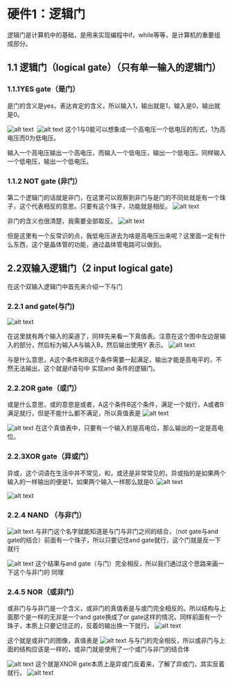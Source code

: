 # 硬件1：逻辑门

逻辑门是计算机中的基础，是用来实现编程中if，while等等，是计算机的重要组成部分。

## 1.1 逻辑门（logical gate）（只有单一输入的逻辑门）
### 1.1.1YES gate（是门）
是门的含义是yes，表达肯定的含义，所以输入1，输出就是1，输入是0，输出就是0。

​​![alt text](image.png)
​​​​
![alt text](image-1.png)
这个1与0能可以想象成一个高电压一个低电压的形式，1为高电压而0为低电压。

输入一个高电压输出一个高电压，而输入一个低电压，输出一个低电压。同样输入一个低电压，输出一个低电压。

### 1.1.2 NOT gate (非门）
第二个逻辑门的话就是非门，在这里可以观察到非门与是门的不同处就是有一个珠子，这个代表相反的意思。只要有这个珠子，功能就是相反。
![alt text](image-2.png)

非门的含义也很清楚，我需要全部取反。
![alt text](image-3.png)

但是这里有一个反常识的点，我低电压进去为啥是高电压出来呢？这里面一定有什么东西，这个是晶体管的功能，通过晶体管电路可以做到。

## 2.2双输入逻辑门（2 input logical gate)
在这个双输入逻辑门中首先来介绍一下与门
### 2.2.1 and gate(与门)
![alt text](image-4.png)

在这里就有两个输入的渠道了，同样先来看一下真值表。注意在这个图中左边是输入的部分，然后标为输入A与输入B，然后输出使用Y 表示。
![alt text](image-5.png)

与是什么意思，A这个条件和B这个条件需要一起满足，输出才能是高电平的，不然无法输出，这个就是if语句中 实现and 条件的逻辑门。
### 2.2.2OR gate（或门）
或是什么意思，或的意思是或者，A这个条件B这个条件，满足一个就行，A或者B满足就行，但是不能什么都不满足，所以真值表是
![alt text](image-6.png)

![alt text](image-7.png)
在这个真值表中，只要有一个输入的是高电位，那么输出的一定是高电位。
### 2.2.3XOR gate（异或门）
异或，这个词语在生活中并不常见，和，或还是非常常见的，异或指的是如果两个输入的一样输出的便是1，如果两个输入一样那么就是0.
![alt text](image-8.png)

![alt text](image-9.png)

### 2.2.4 NAND （与非门）
![alt text](image-10.png)
与非门这个名字就能知道是与门与非门之间的结合，（not gate与and gate的结合）前面有一个珠子，所以只要记住and gate就行，这个门就是反一下就行

![alt text](image-11.png)
这个结果与and gate（与门）完全相反，所以我们通过这个思路来画一下这个与非门的
同理

### 2.4.5 NOR（或非门）
或非门与与非门是一个含义，或非门的真值表是与或门完全相反的。所以结构与上面那个是一样的无非是一个and gate换成了or gate这样的情况。同样前面有一个珠子，本质上只要记住正的，反着的输出换一下就行。
![alt text](image-12.png)

这个就是或非门的图像，真值表是
![alt text](image-13.png)
与与门的完全相反，所以或非门与上面的结构应该是一样的，或非门就是使用了一个或门与非门的结合体

![alt text](image-14.png)
这个就是XNOR gate本质上是异或门反着来，了解了异或门，其实反着就行。
![alt text](image-15.png)

